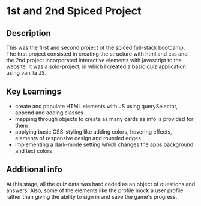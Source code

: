# 1st and 2nd Spiced Project

## Description
This was the first and second project of the spiced full-stack bootcamp. The first project consisted in creating the structure with html and css and the 2nd project incorporated interactive elements with javascript to the website.
It was a solo-project, in which I created a basic quiz application using vanilla JS.

## Key Learnings
- create and populate HTML elements with JS using querySelector, append and adding classes
- mapping through objects to create as many cards as info is provided for them
- applying basic CSS-styling like adding colors, hovering effects, elements of responsive design and rounded edges
- implementing a dark-mode setting which changes the apps background and text colors

## Additional info
At this stage, all the quiz data was hard coded as an object of questions and answers. Also, some of the elements like the profile mock a user profile rather than giving the ability to sign in and save the game's progress.
